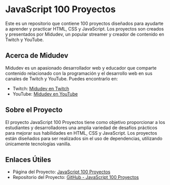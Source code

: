 # JavaScript 100 Proyectos

Este es un repositorio que contiene 100 proyectos diseñados para ayudarte a aprender y practicar HTML, CSS y JavaScript. Los proyectos son creados y presentados por Midudev, un popular streamer y creador de contenido en Twitch y YouTube.

## Acerca de Midudev

Midudev es un apasionado desarrollador web y educador que comparte contenido relacionado con la programación y el desarrollo web en sus canales de Twitch y YouTube. Puedes encontrarlo en:

- Twitch: [Midudev en Twitch](https://www.twitch.tv/midudev)
- YouTube: [Midudev en YouTube](https://www.youtube.com/c/midudev)

## Sobre el Proyecto

El proyecto JavaScript 100 Proyectos tiene como objetivo proporcionar a los estudiantes y desarrolladores una amplia variedad de desafíos prácticos para mejorar sus habilidades en HTML, CSS y JavaScript. Los proyectos están diseñados para ser realizados sin el uso de dependencias, utilizando únicamente tecnologías vanilla.


## Enlaces Útiles

- Página del Proyecto: [JavaScript 100 Proyectos](https://www.javascript100.dev/)
- Repositorio del Proyecto: [GitHub - JavaScript 100 Proyectos](https://github.com/midudev/javascript-100-proyectos)

